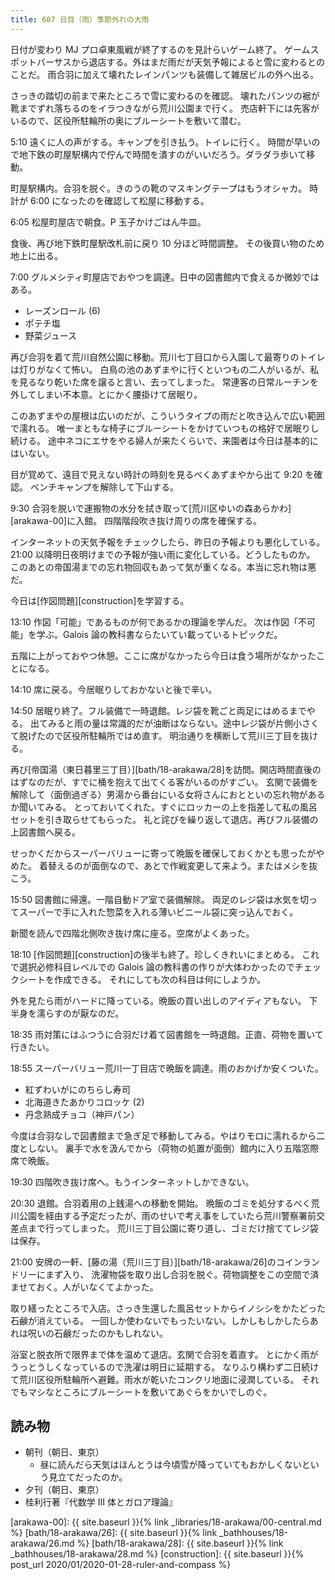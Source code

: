 ```yaml
---
title: 607 日目（雨）季節外れの大雨
---
```


日付が変わり MJ プロ卓東風戦が終了するのを見計らいゲーム終了。
ゲームスポットバーサスから退店する。外はまだ雨だが天気予報によると雪に変わるとのことだ。
雨合羽に加えて壊れたレインパンツも装備して雑居ビルの外へ出る。

さっきの踏切の前まで来たところで雪に変わるのを確認。
壊れたパンツの裾が靴までずれ落ちるのをイラつきながら荒川公園まで行く。
売店軒下には先客がいるので、区役所駐輪所の奥にブルーシートを敷いて潜む。

5:10 遠くに人の声がする。キャンプを引き払う。トイレに行く。
時間が早いので地下鉄の町屋駅構内で佇んで時間を潰すのがいいだろう。ダラダラ歩いて移動。

町屋駅構内。合羽を脱ぐ。きのうの靴のマスキングテープはもうオシャカ。
時計が 6:00 になったのを確認して松屋に移動する。

6:05 松屋町屋店で朝食。P 玉子かけごはん牛皿。

食後、再び地下鉄町屋駅改札前に戻り 10 分ほど時間調整。
その後買い物のため地上に出る。

7:00 グルメシティ町屋店でおやつを調達。日中の図書館内で食えるか微妙ではある。

* レーズンロール (6)
* ポテチ塩
* 野菜ジュース

再び合羽を着て荒川自然公園に移動。荒川七丁目口から入園して最寄りのトイレは灯りがなくて怖い。
白鳥の池のあずまやに行くといつもの二人がいるが、私を見るなり乾いた席を譲ると言い、去ってしまった。
常連客の日常ルーチンを外してしまい不本意。とにかく腰掛けて居眠り。

このあずまやの屋根は広いのだが、こういうタイプの雨だと吹き込んで広い範囲で濡れる。
唯一まともな椅子にブルーシートをかけていつもの格好で居眠りし続ける。
途中ネコにエサをやる婦人が来たくらいで、来園者は今日は基本的にはいない。

目が覚めて、遠目で見えない時計の時刻を見るべくあずまやから出て 9:20 を確認。
ベンチキャンプを解除して下山する。

9:30 合羽を脱いで運搬物の水分を拭き取って[荒川区ゆいの森あらかわ][arakawa-00]に入館。
四階階段吹き抜け周りの席を確保する。

インターネットの天気予報をチェックしたら、昨日の予報よりも悪化している。
21:00 以降明日夜明けまでの予報が強い雨に変化している。どうしたものか。
このあとの帝国湯までの忘れ物回収もあって気が重くなる。本当に忘れ物は悪だ。

今日は[作図問題][construction]を学習する。

13:10 作図「可能」であるものが何であるかの理論を学んだ。
次は作図「不可能」を学ぶ。Galois 論の教科書ならたいてい載っているトピックだ。

五階に上がっておやつ休憩。ここに席がなかったら今日は食う場所がなかったことになる。

14:10 席に戻る。今居眠りしておかないと後で辛い。

14:50 居眠り終了。フル装備で一時退館。レジ袋を靴ごと両足にはめるまでやる。
出てみると雨の量は常識的だが油断はならない。途中レジ袋が片側小さくて脱げたので区役所駐輪所ではめ直す。
明治通りを横断して荒川三丁目を抜ける。

再び[帝国湯（東日暮里三丁目）][bath/18-arakawa/28]を訪問。開店時間直後のはずなのだが、すでに桶を抱えて出てくる客がいるのがすごい。
玄関で装備を解除して（面倒過ぎる）男湯から番台にいる女将さんにおとといの忘れ物があるか聞いてみる。
とっておいてくれた。すぐにロッカーの上を指差して私の風呂セットを引き取らせてもらった。
礼と詫びを繰り返して退店。再びフル装備の上図書館へ戻る。

せっかくだからスーパーバリューに寄って晩飯を確保しておくかとも思ったがやめた。
着替えるのが面倒なので、あとで作戦変更して来よう。またはメシを抜こう。

15:50 図書館に帰還。一階自動ドア室で装備解除。
両足のレジ袋は水気を切ってスーパーで手に入れた惣菜を入れる薄いビニール袋に突っ込んでおく。

新聞を読んで四階北側吹き抜け席に座る。空席がよくあった。

18:10 [作図問題][construction]の後半も終了。珍しくきれいにまとめる。
これで選択必修科目レベルでの Galois 論の教科書の作りが大体わかったのでチェックシートを作成できる。
それにしても次の科目は何にしようか。

外を見たら雨がハードに降っている。晩飯の買い出しのアイディアもない。
下半身を濡らすのが厭なのだ。

18:35 雨対策にはふつうに合羽だけ着て図書館を一時退館。正直、荷物を置いて行きたい。

18:55 スーパーバリュー荒川一丁目店で晩飯を調達。雨のおかげか安くついた。

* 紅ずわいがにのちらし寿司
* 北海道きたあかりコロッケ (2)
* 丹念熟成チョコ（神戸パン）

今度は合羽なしで図書館まで急ぎ足で移動してみる。やはりモロに濡れるから二度としない。
裏手で水を汲んでから（荷物の処置が面倒）館内に入り五階窓際席で晩飯。

19:30 四階吹き抜け席へ。もうインターネットしかできない。

20:30 退館。合羽着用の上銭湯への移動を開始。
晩飯のゴミを処分するべく荒川公園を経由する予定だったが、雨のせいで考え事をしていたら荒川警察署前交差点まで行ってしまった。
荒川三丁目公園に寄り道し、ゴミだけ捨ててレジ袋は保存。

21:00 安牌の一軒、[藤の湯（荒川三丁目）][bath/18-arakawa/26]のコインランドリーにまず入り、
洗濯物袋を取り出し合羽を脱ぐ。荷物調整をこの空間で済ませておく。人がいなくてよかった。

取り繕ったところで入店。さっき生還した風呂セットからイノシシをかたどった石鹸が消えている。
一回しか使わないでもったいない。しかしもしかしたらあれは呪いの石鹸だったのかもしれない。

浴室と脱衣所で限界まで体を温めて退店。玄関で合羽を着直す。
とにかく雨がうっとうしくなっているので洗濯は明日に延期する。
なりふり構わず二日続けて荒川区役所駐輪所へ避難。雨水が乾いたコンクリ地面に浸潤している。
それでもマシなところにブルーシートを敷いてあぐらをかいでしのぐ。

## 読み物

* 朝刊（朝日、東京）
  * 昼に読んだら天気はほんとうは今頃雪が降っていてもおかしくないという見立てだったのか。
* 夕刊（朝日、東京）
* 桂利行著『代数学 III 体とガロア理論』

[arakawa-00]: {{ site.baseurl }}{% link _libraries/18-arakawa/00-central.md %}
[bath/18-arakawa/26]: {{ site.baseurl }}{% link _bathhouses/18-arakawa/26.md %}
[bath/18-arakawa/28]: {{ site.baseurl }}{% link _bathhouses/18-arakawa/28.md %}
[construction]: {{ site.baseurl }}{% post_url 2020/01/2020-01-28-ruler-and-compass %}
